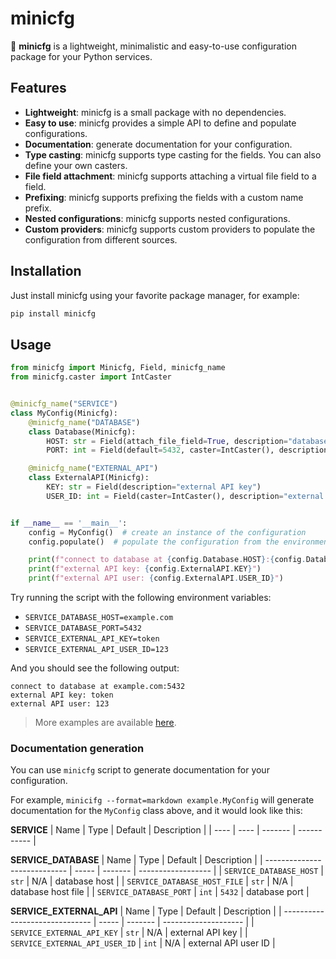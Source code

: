 # minicfg
📑 **minicfg** is a lightweight, minimalistic and easy-to-use configuration package for your Python services.

## Features
- **Lightweight**: minicfg is a small package with no dependencies.
- **Easy to use**: minicfg provides a simple API to define and populate configurations.
- **Documentation**: generate documentation for your configuration.
- **Type casting**: minicfg supports type casting for the fields. You can also define your own casters.
- **File field attachment**: minicfg supports attaching a virtual file field to a field.
- **Prefixing**: minicfg supports prefixing the fields with a custom name prefix.
- **Nested configurations**: minicfg supports nested configurations.
- **Custom providers**: minicfg supports custom providers to populate the configuration from different sources.

## Installation
Just install minicfg using your favorite package manager, for example:

```bash
pip install minicfg
```

## Usage

```python
from minicfg import Minicfg, Field, minicfg_name
from minicfg.caster import IntCaster


@minicfg_name("SERVICE")
class MyConfig(Minicfg):
    @minicfg_name("DATABASE")
    class Database(Minicfg):
        HOST: str = Field(attach_file_field=True, description="database host")
        PORT: int = Field(default=5432, caster=IntCaster(), description="database port")

    @minicfg_name("EXTERNAL_API")
    class ExternalAPI(Minicfg):
        KEY: str = Field(description="external API key")
        USER_ID: int = Field(caster=IntCaster(), description="external API user ID")


if __name__ == '__main__':
    config = MyConfig()  # create an instance of the configuration
    config.populate()  # populate the configuration from the environment variables

    print(f"connect to database at {config.Database.HOST}:{config.Database.PORT}")
    print(f"external API key: {config.ExternalAPI.KEY}")
    print(f"external API user: {config.ExternalAPI.USER_ID}")
```

Try running the script with the following environment variables:
- `SERVICE_DATABASE_HOST=example.com`
- `SERVICE_DATABASE_PORT=5432`
- `SERVICE_EXTERNAL_API_KEY=token`
- `SERVICE_EXTERNAL_API_USER_ID=123`

And you should see the following output:

```
connect to database at example.com:5432
external API key: token
external API user: 123
```

> More examples are available [here](/examples).

### Documentation generation
You can use `minicfg` script to generate documentation for your configuration.

For example, `minicifg --format=markdown example.MyConfig` will generate documentation for 
the `MyConfig` class above, and it would look like this:

**SERVICE**
| Name | Type | Default | Description |
| ---- | ---- | ------- | ----------- |

**SERVICE_DATABASE**
| Name                         | Type  | Default | Description        |
| ---------------------------- | ----- | ------- | ------------------ |
| `SERVICE_DATABASE_HOST`      | `str` | N/A     | database host      |
| `SERVICE_DATABASE_HOST_FILE` | `str` | N/A     | database host file |
| `SERVICE_DATABASE_PORT`      | `int` | `5432`  | database port      |


**SERVICE_EXTERNAL_API**
| Name                           | Type  | Default | Description          |
| ------------------------------ | ----- | ------- | -------------------- |
| `SERVICE_EXTERNAL_API_KEY`     | `str` | N/A     | external API key     |
| `SERVICE_EXTERNAL_API_USER_ID` | `int` | N/A     | external API user ID |
